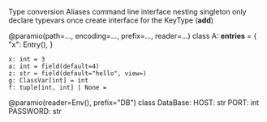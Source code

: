 Type conversion
Aliases
command line interface
nesting
singleton
only declare typevars once
create interface for the KeyType (__add__)

@paramio(path=..., encoding=..., prefix=..., reader=...)
class A:
    __entries__ = {
        "x": Entry(),
    }

    x: int = 3
    a: int = field(default=4)
    z: str = field(default="hello", view=)
    g: ClassVar[int] = int
    f: tuple[int, int] | None = 


@paramio(reader=Env(), prefix="DB")
class DataBase:
    HOST: str
    PORT: int
    PASSWORD: str
